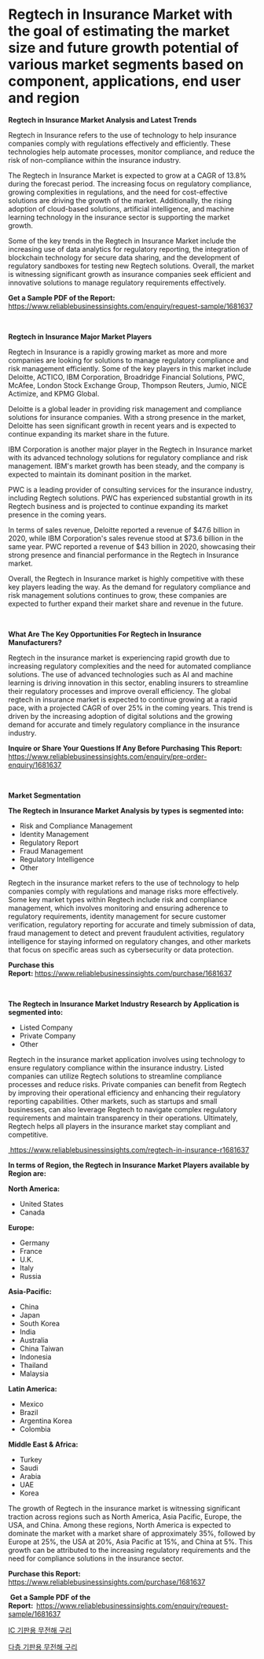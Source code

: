 <p><h1>Regtech in Insurance Market with the goal of estimating the market size and future growth potential of various market segments based on component, applications, end user and region</h1></p><p><strong>Regtech in Insurance Market Analysis and Latest Trends</strong></p>
<p><p>Regtech in Insurance refers to the use of technology to help insurance companies comply with regulations effectively and efficiently. These technologies help automate processes, monitor compliance, and reduce the risk of non-compliance within the insurance industry.</p><p>The Regtech in Insurance Market is expected to grow at a CAGR of 13.8% during the forecast period. The increasing focus on regulatory compliance, growing complexities in regulations, and the need for cost-effective solutions are driving the growth of the market. Additionally, the rising adoption of cloud-based solutions, artificial intelligence, and machine learning technology in the insurance sector is supporting the market growth.</p><p>Some of the key trends in the Regtech in Insurance Market include the increasing use of data analytics for regulatory reporting, the integration of blockchain technology for secure data sharing, and the development of regulatory sandboxes for testing new Regtech solutions. Overall, the market is witnessing significant growth as insurance companies seek efficient and innovative solutions to manage regulatory requirements effectively.</p></p>
<p><strong>Get a Sample PDF of the Report:&nbsp;</strong> <a href="https://www.reliablebusinessinsights.com/enquiry/request-sample/1681637">https://www.reliablebusinessinsights.com/enquiry/request-sample/1681637</a></p>
<p>&nbsp;</p>
<p><strong>Regtech in Insurance Major Market Players</strong></p>
<p><p>Regtech in Insurance is a rapidly growing market as more and more companies are looking for solutions to manage regulatory compliance and risk management efficiently. Some of the key players in this market include Deloitte, ACTICO, IBM Corporation, Broadridge Financial Solutions, PWC, McAfee, London Stock Exchange Group, Thompson Reuters, Jumio, NICE Actimize, and KPMG Global.</p><p>Deloitte is a global leader in providing risk management and compliance solutions for insurance companies. With a strong presence in the market, Deloitte has seen significant growth in recent years and is expected to continue expanding its market share in the future. </p><p>IBM Corporation is another major player in the Regtech in Insurance market with its advanced technology solutions for regulatory compliance and risk management. IBM's market growth has been steady, and the company is expected to maintain its dominant position in the market.</p><p>PWC is a leading provider of consulting services for the insurance industry, including Regtech solutions. PWC has experienced substantial growth in its Regtech business and is projected to continue expanding its market presence in the coming years.</p><p>In terms of sales revenue, Deloitte reported a revenue of $47.6 billion in 2020, while IBM Corporation's sales revenue stood at $73.6 billion in the same year. PWC reported a revenue of $43 billion in 2020, showcasing their strong presence and financial performance in the Regtech in Insurance market.</p><p>Overall, the Regtech in Insurance market is highly competitive with these key players leading the way. As the demand for regulatory compliance and risk management solutions continues to grow, these companies are expected to further expand their market share and revenue in the future.</p></p>
<p>&nbsp;</p>
<p><strong>What Are The Key Opportunities For Regtech in Insurance Manufacturers?</strong></p>
<p><p>Regtech in the insurance market is experiencing rapid growth due to increasing regulatory complexities and the need for automated compliance solutions. The use of advanced technologies such as AI and machine learning is driving innovation in this sector, enabling insurers to streamline their regulatory processes and improve overall efficiency. The global regtech in insurance market is expected to continue growing at a rapid pace, with a projected CAGR of over 25% in the coming years. This trend is driven by the increasing adoption of digital solutions and the growing demand for accurate and timely regulatory compliance in the insurance industry.</p></p>
<p><strong>Inquire or Share Your Questions If Any Before Purchasing This Report:</strong> <a href="https://www.reliablebusinessinsights.com/enquiry/pre-order-enquiry/1681637">https://www.reliablebusinessinsights.com/enquiry/pre-order-enquiry/1681637</a></p>
<p>&nbsp;</p>
<p><strong>Market Segmentation</strong></p>
<p><strong>The Regtech in Insurance Market Analysis by types is segmented into:</strong></p>
<p><ul><li>Risk and Compliance Management</li><li>Identity Management</li><li>Regulatory Report</li><li>Fraud Management</li><li>Regulatory Intelligence</li><li>Other</li></ul></p>
<p><p>Regtech in the insurance market refers to the use of technology to help companies comply with regulations and manage risks more effectively. Some key market types within Regtech include risk and compliance management, which involves monitoring and ensuring adherence to regulatory requirements, identity management for secure customer verification, regulatory reporting for accurate and timely submission of data, fraud management to detect and prevent fraudulent activities, regulatory intelligence for staying informed on regulatory changes, and other markets that focus on specific areas such as cybersecurity or data protection.</p></p>
<p><strong>Purchase this Report:&nbsp;</strong><a href="https://www.reliablebusinessinsights.com/purchase/1681637">https://www.reliablebusinessinsights.com/purchase/1681637</a></p>
<p>&nbsp;</p>
<p><strong>The Regtech in Insurance Market Industry Research by Application is segmented into:</strong></p>
<p><ul><li>Listed Company</li><li>Private Company</li><li>Other</li></ul></p>
<p><p>Regtech in the insurance market application involves using technology to ensure regulatory compliance within the insurance industry. Listed companies can utilize Regtech solutions to streamline compliance processes and reduce risks. Private companies can benefit from Regtech by improving their operational efficiency and enhancing their regulatory reporting capabilities. Other markets, such as startups and small businesses, can also leverage Regtech to navigate complex regulatory requirements and maintain transparency in their operations. Ultimately, Regtech helps all players in the insurance market stay compliant and competitive.</p></p>
<p><a href="https://www.reliablebusinessinsights.com/regtech-in-insurance-r1681637">&nbsp;https://www.reliablebusinessinsights.com/regtech-in-insurance-r1681637</a></p>
<p><strong>In terms of Region, the Regtech in Insurance Market Players available by Region are:</strong></p>
<p>
    <p> <strong> North America: </strong>
        <ul>
            <li>United States</li>
            <li>Canada</li>
        </ul>
        </p> 
    <p> <strong> Europe: </strong>
        <ul>
            <li>Germany</li>
            <li>France</li>
            <li>U.K.</li>
            <li>Italy</li>
            <li>Russia</li>
        </ul>
        </p> 
    <p> <strong> Asia-Pacific: </strong>
        <ul>
            <li>China</li>
            <li>Japan</li>
            <li>South Korea</li>
            <li>India</li>
            <li>Australia</li>
            <li>China Taiwan</li>
            <li>Indonesia</li>
            <li>Thailand</li>
            <li>Malaysia</li>
        </ul>
        </p> 
    <p> <strong> Latin America: </strong>
        <ul>
            <li>Mexico</li>
            <li>Brazil</li>
            <li>Argentina Korea</li>
            <li>Colombia</li>
        </ul>
        </p> 
    <p> <strong> Middle East & Africa: </strong>
        <ul>
            <li>Turkey</li>
            <li>Saudi</li>
            <li>Arabia</li>
            <li>UAE</li>
            <li>Korea</li>
        </ul>
    </p>
    </p>
<p><p>The growth of Regtech in the insurance market is witnessing significant traction across regions such as North America, Asia Pacific, Europe, the USA, and China. Among these regions, North America is expected to dominate the market with a market share of approximately 35%, followed by Europe at 25%, the USA at 20%, Asia Pacific at 15%, and China at 5%. This growth can be attributed to the increasing regulatory requirements and the need for compliance solutions in the insurance sector.</p></p>
<p><strong>Purchase this Report: </strong><a href="https://www.reliablebusinessinsights.com/purchase/1681637">https://www.reliablebusinessinsights.com/purchase/1681637</a></p>
<p>&nbsp;<strong>Get a Sample PDF of the Report:&nbsp;&nbsp;</strong><a href="https://www.reliablebusinessinsights.com/enquiry/request-sample/1681637">https://www.reliablebusinessinsights.com/enquiry/request-sample/1681637</a></p>
<p><strong></strong></p>
<p><p><a href="https://github.com/oajzkywllm460/Market-Research-Report-List-2/blob/main/147078792069.md">IC 기판용 무전해 구리</a></p><p><a href="https://github.com/vsr06p4p49/Market-Research-Report-List-2/blob/main/763127292070.md">다층 기판용 무전해 구리</a></p></p>